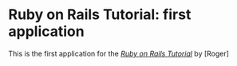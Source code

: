 # Ruby on Rails Tutorial: first application

This is the first application for the [*Ruby on Rails Tutorial*](http://railstutorial.org) by [Roger]

